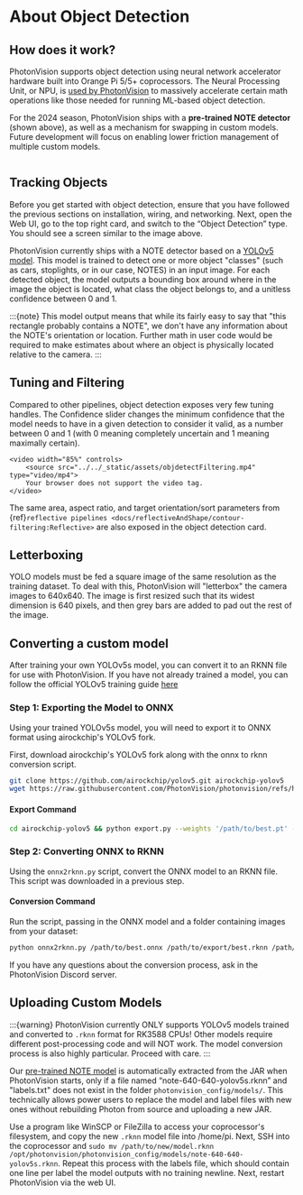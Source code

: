 # About Object Detection

## How does it work?

PhotonVision supports object detection using neural network accelerator hardware built into Orange Pi 5/5+ coprocessors. The Neural Processing Unit, or NPU, is [used by PhotonVision](https://github.com/PhotonVision/rknn_jni/tree/main) to massively accelerate certain math operations like those needed for running ML-based object detection.

For the 2024 season, PhotonVision ships with a **pre-trained NOTE detector** (shown above), as well as a mechanism for swapping in custom models. Future development will focus on enabling lower friction management of multiple custom models.

```{image} images/notes-ui.png

```

## Tracking Objects

Before you get started with object detection, ensure that you have followed the previous sections on installation, wiring, and networking. Next, open the Web UI, go to the top right card, and switch to the “Object Detection” type. You should see a screen similar to the image above.

PhotonVision currently ships with a NOTE detector based on a [YOLOv5 model](https://docs.ultralytics.com/yolov5/). This model is trained to detect one or more object "classes" (such as cars, stoplights, or in our case, NOTES) in an input image. For each detected object, the model outputs a bounding box around where in the image the object is located, what class the object belongs to, and a unitless confidence between 0 and 1.

:::{note}
This model output means that while its fairly easy to say that "this rectangle probably contains a NOTE", we don't have any information about the NOTE's orientation or location. Further math in user code would be required to make estimates about where an object is physically located relative to the camera.
:::

## Tuning and Filtering

Compared to other pipelines, object detection exposes very few tuning handles. The Confidence slider changes the minimum confidence that the model needs to have in a given detection to consider it valid, as a number between 0 and 1 (with 0 meaning completely uncertain and 1 meaning maximally certain).

```{raw} html
<video width="85%" controls>
    <source src="../../_static/assets/objdetectFiltering.mp4" type="video/mp4">
    Your browser does not support the video tag.
</video>
```

The same area, aspect ratio, and target orientation/sort parameters from {ref}`reflective pipelines <docs/reflectiveAndShape/contour-filtering:Reflective>` are also exposed in the object detection card.

## Letterboxing

YOLO models must be fed a square image of the same resolution as the training dataset. To deal with this, PhotonVision will "letterbox" the camera images to 640x640. The image is first resized such that its widest dimension is 640 pixels, and then grey bars are added to pad out the rest of the image.

## Converting a custom model

After training your own YOLOv5s model, you can convert it to an RKNN file for use with PhotonVision. If you have not already trained a model, you can follow the official YOLOv5 training guide [here](https://docs.ultralytics.com/yolov5/tutorials/train_custom_data/)

### Step 1: Exporting the Model to ONNX

Using your trained YOLOv5s model, you will need to export it to ONNX format using airockchip's YOLOv5 fork.

First, download airockchip's YOLOv5 fork along with the onnx to rknn conversion script.

```bash
git clone https://github.com/airockchip/yolov5.git airockchip-yolov5
wget https://raw.githubusercontent.com/PhotonVision/photonvision/refs/heads/master/scripts/onnx2rknn.py
```

#### Export Command

```bash
cd airockchip-yolov5 && python export.py --weights '/path/to/best.pt' --rknpu --include 'onnx'
```

### Step 2: Converting ONNX to RKNN

Using the `onnx2rknn.py` script, convert the ONNX model to an RKNN file. This script was downloaded in a previous step.

#### Conversion Command

Run the script, passing in the ONNX model and a folder containing images from your dataset:

```bash
python onnx2rknn.py /path/to/best.onnx /path/to/export/best.rknn /path/to/dataset/valid/images
```

If you have any questions about the conversion process, ask in the PhotonVision Discord server.

## Uploading Custom Models

:::{warning}
PhotonVision currently ONLY supports YOLOv5 models trained and converted to `.rknn` format for RK3588 CPUs! Other models require different post-processing code and will NOT work. The model conversion process is also highly particular. Proceed with care.
:::

Our [pre-trained NOTE model](https://github.com/PhotonVision/photonvision/blob/master/photon-server/src/main/resources/models/note-640-640-yolov5s.rknn) is automatically extracted from the JAR when PhotonVision starts, only if a file named “note-640-640-yolov5s.rknn” and "labels.txt" does not exist in the folder `photonvision_config/models/`. This technically allows power users to replace the model and label files with new ones without rebuilding Photon from source and uploading a new JAR.

Use a program like WinSCP or FileZilla to access your coprocessor's filesystem, and copy the new `.rknn` model file into /home/pi. Next, SSH into the coprocessor and `sudo mv /path/to/new/model.rknn /opt/photonvision/photonvision_config/models/note-640-640-yolov5s.rknn`. Repeat this process with the labels file, which should contain one line per label the model outputs with no training newline. Next, restart PhotonVision via the web UI.

